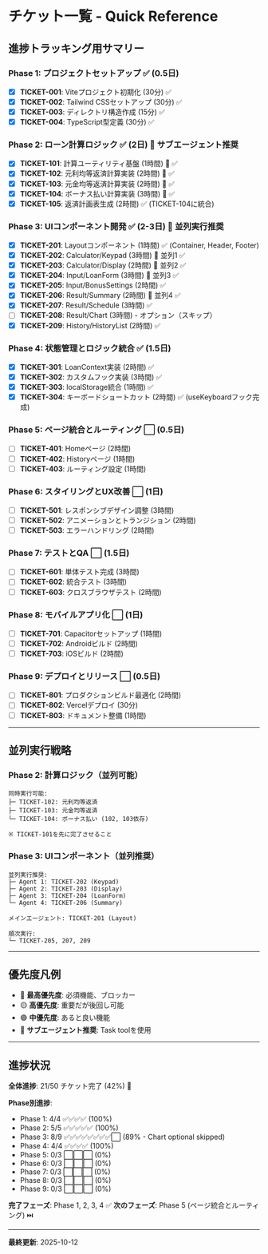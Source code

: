 # チケット一覧 - Quick Reference

## 進捗トラッキング用サマリー

### Phase 1: プロジェクトセットアップ ✅ (0.5日)
- [x] **TICKET-001**: Viteプロジェクト初期化 (30分) ✅
- [x] **TICKET-002**: Tailwind CSSセットアップ (30分) ✅
- [x] **TICKET-003**: ディレクトリ構造作成 (15分) ✅
- [x] **TICKET-004**: TypeScript型定義 (30分) ✅

### Phase 2: ローン計算ロジック ✅ (2日) 🤖 サブエージェント推奨
- [x] **TICKET-101**: 計算ユーティリティ基盤 (1時間) 🤖 ✅
- [x] **TICKET-102**: 元利均等返済計算実装 (2時間) 🤖 ✅
- [x] **TICKET-103**: 元金均等返済計算実装 (2時間) 🤖 ✅
- [x] **TICKET-104**: ボーナス払い計算実装 (3時間) 🤖 ✅
- [x] **TICKET-105**: 返済計画表生成 (2時間) ✅ (TICKET-104に統合)

### Phase 3: UIコンポーネント開発 ✅ (2-3日) 🤖 並列実行推奨
- [x] **TICKET-201**: Layoutコンポーネント (1時間) ✅ (Container, Header, Footer)
- [x] **TICKET-202**: Calculator/Keypad (3時間) 🤖 並列1 ✅
- [x] **TICKET-203**: Calculator/Display (2時間) 🤖 並列2 ✅
- [x] **TICKET-204**: Input/LoanForm (3時間) 🤖 並列3 ✅
- [x] **TICKET-205**: Input/BonusSettings (2時間) ✅
- [x] **TICKET-206**: Result/Summary (2時間) 🤖 並列4 ✅
- [x] **TICKET-207**: Result/Schedule (3時間) ✅
- [ ] **TICKET-208**: Result/Chart (3時間) - オプション（スキップ）
- [x] **TICKET-209**: History/HistoryList (2時間) ✅

### Phase 4: 状態管理とロジック統合 ✅ (1.5日)
- [x] **TICKET-301**: LoanContext実装 (2時間) ✅
- [x] **TICKET-302**: カスタムフック実装 (3時間) ✅
- [x] **TICKET-303**: localStorage統合 (1時間) ✅
- [x] **TICKET-304**: キーボードショートカット (2時間) ✅ (useKeyboardフック完成)

### Phase 5: ページ統合とルーティング ⬜ (0.5日)
- [ ] **TICKET-401**: Homeページ (2時間)
- [ ] **TICKET-402**: Historyページ (1時間)
- [ ] **TICKET-403**: ルーティング設定 (1時間)

### Phase 6: スタイリングとUX改善 ⬜ (1日)
- [ ] **TICKET-501**: レスポンシブデザイン調整 (3時間)
- [ ] **TICKET-502**: アニメーションとトランジション (2時間)
- [ ] **TICKET-503**: エラーハンドリング (2時間)

### Phase 7: テストとQA ⬜ (1.5日)
- [ ] **TICKET-601**: 単体テスト完成 (3時間)
- [ ] **TICKET-602**: 統合テスト (3時間)
- [ ] **TICKET-603**: クロスブラウザテスト (2時間)

### Phase 8: モバイルアプリ化 ⬜ (1日)
- [ ] **TICKET-701**: Capacitorセットアップ (1時間)
- [ ] **TICKET-702**: Androidビルド (2時間)
- [ ] **TICKET-703**: iOSビルド (2時間)

### Phase 9: デプロイとリリース ⬜ (0.5日)
- [ ] **TICKET-801**: プロダクションビルド最適化 (2時間)
- [ ] **TICKET-802**: Vercelデプロイ (30分)
- [ ] **TICKET-803**: ドキュメント整備 (1時間)

---

## 並列実行戦略

### Phase 2: 計算ロジック（並列可能）
```
同時実行可能:
├─ TICKET-102: 元利均等返済
├─ TICKET-103: 元金均等返済
└─ TICKET-104: ボーナス払い (102, 103依存)

※ TICKET-101を先に完了させること
```

### Phase 3: UIコンポーネント（並列推奨）
```
並列実行推奨:
├─ Agent 1: TICKET-202 (Keypad)
├─ Agent 2: TICKET-203 (Display)
├─ Agent 3: TICKET-204 (LoanForm)
└─ Agent 4: TICKET-206 (Summary)

メインエージェント: TICKET-201 (Layout)

順次実行:
└─ TICKET-205, 207, 209
```

---

## 優先度凡例

- 🔴 **最高優先度**: 必須機能、ブロッカー
- 🟡 **高優先度**: 重要だが後回し可能
- 🟢 **中優先度**: あると良い機能
- 🤖 **サブエージェント推奨**: Task toolを使用

---

## 進捗状況

**全体進捗**: 21/50 チケット完了 (42%) 🎉

**Phase別進捗**:
- Phase 1: 4/4 ✅✅✅✅ (100%)
- Phase 2: 5/5 ✅✅✅✅✅ (100%)
- Phase 3: 8/9 ✅✅✅✅✅✅✅✅⬜ (89% - Chart optional skipped)
- Phase 4: 4/4 ✅✅✅✅ (100%)
- Phase 5: 0/3 ⬜⬜⬜ (0%)
- Phase 6: 0/3 ⬜⬜⬜ (0%)
- Phase 7: 0/3 ⬜⬜⬜ (0%)
- Phase 8: 0/3 ⬜⬜⬜ (0%)
- Phase 9: 0/3 ⬜⬜⬜ (0%)

**完了フェーズ**: Phase 1, 2, 3, 4 ✅
**次のフェーズ**: Phase 5 (ページ統合とルーティング) ⏭️

---

**最終更新**: 2025-10-12
